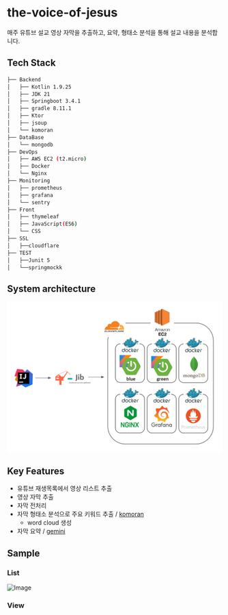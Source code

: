 # the-voice-of-jesus

매주 유튜브 설교 영상 자막을 추출하고, 요약, 형태소 분석을 통해 설교 내용을 분석합니다.

## Tech Stack

```bash
├── Backend
│   ├── Kotlin 1.9.25
│   ├── JDK 21
│   ├── Springboot 3.4.1
│   ├── gradle 8.11.1
│   ├── Ktor
│   ├── jsoup
│   └── komoran
├── DataBase
│   └── mongodb
├── DevOps
│   ├── AWS EC2 (t2.micro)
│   ├── Docker
│   └── Nginx
├── Monitoring
│   ├── prometheus
│   ├── grafana
│   └── sentry
├── Front
│   ├── thymeleaf
│   ├── JavaScript(ES6)
│   └── CSS
├── SSL
│   ├──cloudflare
├── TEST
│   ├──Junit 5
│   └──springmockk
```

## System architecture

![Result](./src/main/resources/static/images/system-architecture.png 'Result')

## Key Features

- 유튜브 재생목록에서 영상 리스트 추출
- 영상 자막 추출
- 자막 전처리
- 자막 형태소 분석으로 주요 키워드 추출 / [komoran](https://docs.komoran.kr/)
  - word cloud 생성
- 자막 요약 / [gemini](https://gemini.google.com/app)

## Sample

### List

![Image](https://github.com/user-attachments/assets/71fc8e9f-e6b0-4c90-bb3e-3087ab85b5d4)

### View




